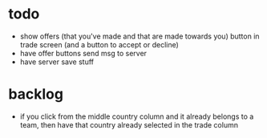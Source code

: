 # todo
- show offers (that you've made and that are made towards you) button in trade screen (and a button to accept or decline)
- have offer buttons send msg to server
- have server save stuff

# backlog
- if you click from the middle country column and it already belongs to a team, then have that country already selected in the trade column